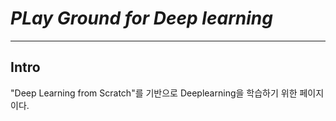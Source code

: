 # *PLay Ground for Deep learning*
---

## Intro

"Deep Learning from Scratch"를 기반으로 Deeplearning을 학습하기 위한 페이지이다.
